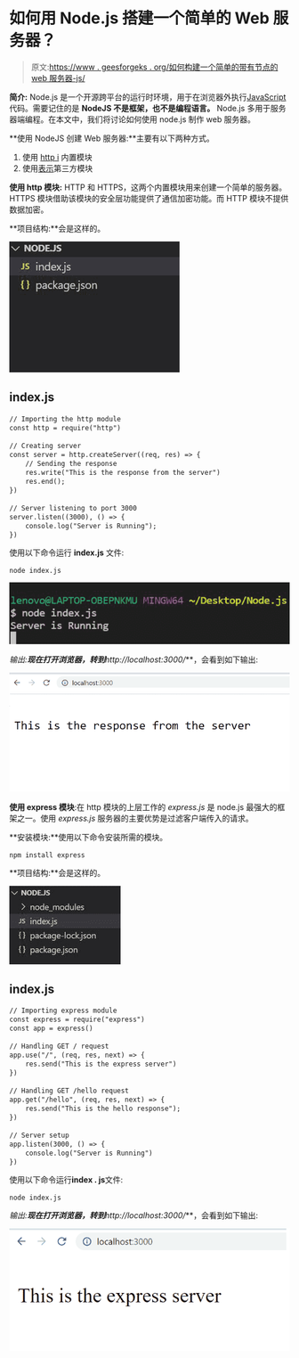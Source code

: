 # 如何用 Node.js 搭建一个简单的 Web 服务器？

> 原文:[https://www . geesforgeks . org/如何构建一个简单的带有节点的 web 服务器-js/](https://www.geeksforgeeks.org/how-to-build-a-simple-web-server-with-node-js/)

**简介:** Node.js 是一个开源跨平台的运行时环境，用于在浏览器外执行[<u>JavaScript</u>](https://www.geeksforgeeks.org/JavaScript-tutorial/)代码。需要记住的是 **NodeJS 不是框架，也不是编程语言。** Node.js 多用于服务器端编程。在本文中，我们将讨论如何使用 node.js 制作 web 服务器。

**使用 NodeJS 创建 Web 服务器:**主要有以下两种方式。

1.  使用 [http i](https://www.geeksforgeeks.org/node-js-http-module/) 内置模块
2.  使用[表示](https://www.geeksforgeeks.org/working-of-express-js-middleware-and-its-benefits/)第三方模块

**使用 http 模块:** HTTP 和 HTTPS，这两个内置模块用来创建一个简单的服务器。HTTPS 模块借助该模块的安全层功能提供了通信加密功能。而 HTTP 模块不提供数据加密。

**项目结构:**会是这样的。

![](img/2e785043146ad388da1a284c3d7fe8d4.png)

## index.js

```
// Importing the http module
const http = require("http")

// Creating server 
const server = http.createServer((req, res) => {
    // Sending the response
    res.write("This is the response from the server")
    res.end();
})

// Server listening to port 3000
server.listen((3000), () => {
    console.log("Server is Running");
})
```

使用以下命令运行 **index.js** 文件:

```
node index.js
```

![](img/b5c2e4984d977d3754013cda6fb48cdc.png)

**输出:**现在打开浏览器，转到***http://localhost:3000/***，会看到如下输出:

![](img/d0c0010a70144e8ba494be37992e98cb.png)

**使用 express 模块**:在 http 模块的上层工作的 *express.js* 是 node.js 最强大的框架之一。使用 *express.js* 服务器的主要优势是过滤客户端传入的请求。

**安装模块:**使用以下命令安装所需的模块。

```
npm install express
```

**项目结构:**会是这样的。

![](img/7a9e6c6a966f28d3358e98c6d30cb9ce.png)

## index.js

```
// Importing express module
const express = require("express")
const app = express()

// Handling GET / request
app.use("/", (req, res, next) => {
    res.send("This is the express server")
})

// Handling GET /hello request
app.get("/hello", (req, res, next) => {
    res.send("This is the hello response");
})

// Server setup
app.listen(3000, () => {
    console.log("Server is Running")
})
```

使用以下命令运行**index . js**文件:

```
node index.js
```

**输出:**现在打开浏览器，转到***http://localhost:3000/***，会看到如下输出:

![](img/611e88a6524d8a7a9acc7bf5e33ce76e.png)